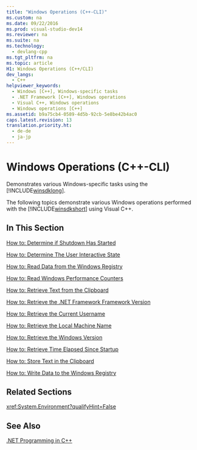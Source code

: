 ```yaml
---
title: "Windows Operations (C++-CLI)"
ms.custom: na
ms.date: 09/22/2016
ms.prod: visual-studio-dev14
ms.reviewer: na
ms.suite: na
ms.technology: 
  - devlang-cpp
ms.tgt_pltfrm: na
ms.topic: article
H1: Windows Operations (C++/CLI)
dev_langs: 
  - C++
helpviewer_keywords: 
  - Windows [C++], Windows-specific tasks
  - .NET Framework [C++], Windows operations
  - Visual C++, Windows operations
  - Windows operations [C++]
ms.assetid: b9a75cb4-0589-4d5b-92cb-5e8be42b4ac0
caps.latest.revision: 13
translation.priority.ht: 
  - de-de
  - ja-jp
---
```

# Windows Operations (C++-CLI)
Demonstrates various Windows-specific tasks using the [!INCLUDE[winsdklong](../vs140/includes/winsdklong_md.md)].  
  
 The following topics demonstrate various Windows operations performed with the [!INCLUDE[winsdkshort](../vs140/includes/winsdkshort_md.md)] using Visual C++.  
  
## In This Section  
 [How to: Determine if Shutdown Has Started](../vs140/how-to--determine-if-shutdown-has-started--c---cli-.md)  
  
 [How to: Determine The User Interactive State](../vs140/how-to--determine-the-user-interactive-state--c---cli-.md)  
  
 [How to: Read Data from the Windows Registry](../vs140/how-to--read-data-from-the-windows-registry--c---cli-.md)  
  
 [How to: Read Windows Performance Counters](../vs140/how-to--read-windows-performance-counters--c---cli-.md)  
  
 [How to: Retrieve Text from the Clipboard](../vs140/how-to--retrieve-text-from-the-clipboard--c---cli-.md)  
  
 [How to: Retrieve the .NET Framework Framework Version](../vs140/how-to--retrieve-the-.net-framework-version--c---cli-.md)  
  
 [How to: Retrieve the Current Username](../vs140/how-to--retrieve-the-current-username--c---cli-.md)  
  
 [How to: Retrieve the Local Machine Name](../vs140/how-to--retrieve-the-local-machine-name--c---cli-.md)  
  
 [How to: Retrieve the Windows Version](../vs140/how-to--retrieve-the-windows-version--c---cli-.md)  
  
 [How to: Retrieve Time Elapsed Since Startup](../vs140/how-to--retrieve-time-elapsed-since-startup--c---cli-.md)  
  
 [How to: Store Text in the Clipboard](../vs140/how-to--store-text-in-the-clipboard--c---cli-.md)  
  
 [How to: Write Data to the Windows Registry](../vs140/how-to--write-data-to-the-windows-registry--c---cli-.md)  
  
## Related Sections  
 <xref:System.Environment?qualifyHint=False>  
  
## See Also  
 [.NET Programming in C++](../vs140/.net-programming-with-c---cli--visual-c---.md)